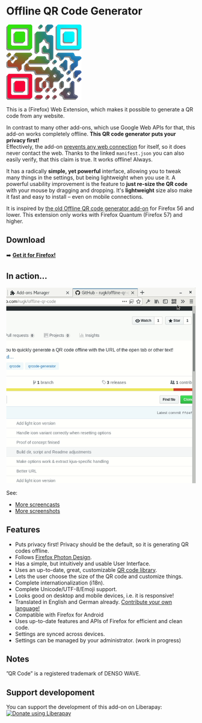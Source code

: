 # Offline QR Code Generator

<img height="200" width="200" src="assets/qrbig-optimized.svg">

This is a (Firefox) Web Extension, which makes it possible to generate a QR code from any website.

In contrast to many other add-ons, which use Google Web APIs for that, this add-on works completely offline. **This QR code generator puts your privacy first!**  
Effectively, the add-on [prevents any web connection](src/manifest.json#L33) for itself, so it does never contact the web. Thanks to the linked `manifest.json` you can also easily verify, that this claim is true. It works offline! Always.

It has a radically **simple, yet powerful** interface, allowing you to tweak many things in the settings, but being lightweight when you use it. A powerful usability improvement is the feature to **just re-size the QR code** with your mouse by dragging and dropping. It's **lightweight** size also make it fast and easy to install – even on mobile connections.

It is inspired by [the old Offline QR code generator add-on](https://github.com/catholicon/OfflineQR) for Firefox 56 and lower. This extension only works with Firefox Quantum (Firefox 57) and higher.

## Download

:arrow_right: **[Get it for Firefox!](https://addons.mozilla.org/de/firefox/addon/offline-qr-code-generator/)**

## In action…

![showing resizing](assets/screencasts/qrResize.gif)

See:
* [More screencasts](assets/screencasts)
* [More screenshots](assets/screenshots)

## Features
* Puts privacy first! Privacy should be the default, so it is generating QR codes offline.
* Follows [Firefox Photon Design](https://design.firefox.com/photon/welcome.html).
* Has a simple, but intuitively and usable User Interface.
* Uses an up-to-date, great, customizable [QR code library](https://larsjung.de/kjua/).
* Lets the user choose the size of the QR code and customize things.
* Complete internationalization (i18n).
* Complete Unicode/UTF-8/Emoji support.
* Looks good on desktop and mobile devices, i.e. it is responsive!
* Translated in English and German already. [Contribute your own language!](CONTRIBUTING.md#Translations)
* Compatible with Firefox for Android
* Uses up-to-date features and APIs of Firefox for efficient and clean code.
* Settings are synced across devices.
* Settings can be managed by your administrator. (work in progress)

## Notes

”QR Code” is a registered trademark of DENSO WAVE.

## Support developoment

You can support the development of this add-on on Liberapay:  
[![Donate using Liberapay](https://liberapay.com/assets/widgets/donate.svg)](https://liberapay.com/rugk/donate)
